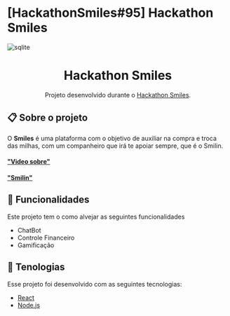 # [HackathonSmiles#95] Hackathon Smiles

![sqlite](testedigiagro.gif)

<h1 align="center">  Hackathon Smiles </h1>
<p align="center">Projeto desenvolvido durante o  <a href="https://www.hackathonsmiles.com.br/">Hackathon Smiles</a>. </p>
  

## 📋 Sobre o projeto

O <strong>Smiles</strong> é uma plataforma com o objetivo de auxiliar na compra e troca das milhas, com um companheiro que irá te apoiar sempre, que é o Smilin.

#### ["Video sobre"](https://youtu.be/hpNpKjsVn38)
#### ["Smilin"](https://smilin.herokuapp.com/#/)

## 🚀 Funcionalidades
Este projeto tem o como alvejar as seguintes funcionalidades
- ChatBot
- Controle Financeiro
- Gamificação

## 🚀 Tenologias
Esse projeto foi desenvolvido com as seguintes tecnologias:
- [React](https://reactjs.org/)
- [Node.js](https://nodejs.org/en/)

